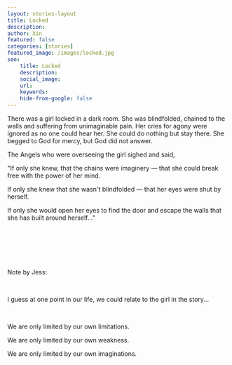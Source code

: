 ```yaml
---
layout: stories-layout
title: Locked
description:
author: Xin
featured: false
categories: [stories]
featured_image: /images/locked.jpg
seo:
    title: Locked
    description:
    social_image:
    url:
    keywords:
    hide-from-google: false
---
```

There was a girl locked in a dark room. She was blindfolded, chained to the walls and suffering from unimaginable pain. Her cries for agony were ignored as no one could hear her. She could do nothing but stay there. She begged to God for mercy, but God did not answer.

The Angels who were overseeing the girl sighed and said,

"If only she knew, that the chains were imaginery ― that she could break free with the power of her mind.

If only she knew that she wasn't blindfolded ― that her eyes were shut by herself.

If only she would open her eyes to find the door and escape the walls that she has built around herself..."

&nbsp;

&nbsp;

&nbsp;

Note by Jess:

&nbsp;

I guess at one point in our life, we could relate to the girl in the story...

&nbsp;

We are only limited by our own limitations.

We are only limited by our own weakness.

We are only limited by our own imaginations.

&nbsp;

&nbsp;

&nbsp;

